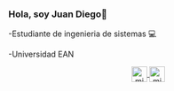 ### Hola, soy Juan Diego👋
-Estudiante de ingenieria de sistemas 💻

-Universidad EAN

<p align="center">
 
   
   </a>
  <a href="https://instagram.com/diego_hernandezz13" target="blank">
    <img align="center" src="https://cdn.jsdelivr.net/npm/simple-icons@3.0.1/icons/instagram.svg" alt="midu.dev" height="28px" width="28px" />
  </a>
  <a href="https://gmail.com/jdhernandezr55@gmail.com" target="blank">
    <img align="center" src="https://cdn.jsdelivr.net/npm/simple-icons@3.0.1/icons/gmail.svg" alt="midudev" height="28px" width="28px" />
  </a>
  </p>



<!--
**jdhernandezr1113/jdhernandezr1113** is a ✨ _special_ ✨ repository because its `README.md` (this file) appears on your GitHub profile.

Here are some ideas to get you started:

- 🔭 I’m currently working on ...
- 🌱 I’m currently learning ...
- 👯 I’m looking to collaborate on ...
- 🤔 I’m looking for help with ...
- 💬 Ask me about ...
- 📫 How to reach me: ...
- 😄 Pronouns: ...
- ⚡ Fun fact: ...
-->
